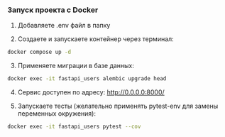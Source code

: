 ### Запуск проекта с Doсker
1. Добавляете .env файл в папку

2. Создаете и запускаете контейнер через терминал:
```sh
docker compose up -d
```

3. Применяете миграции в базе данных:
```sh
docker exec -it fastapi_users alembic upgrade head
```

4. Сервис доступен по адресу: http://0.0.0.0:8000/

5. Запускаете тесты (желательно применять pytest-env для замены переменных окружения):
```sh
docker exec -it fastapi_users pytest --cov
```
